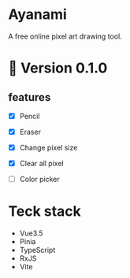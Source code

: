 # Ayanami
A free online pixel art drawing tool.

# 🚧 Version 0.1.0
## features
- [x] Pencil
- [x] Eraser
- [x] Change pixel size
- [x] Clear all pixel
- [ ] Color picker


# Teck stack
- Vue3.5
- Pinia
- TypeScript
- RxJS
- Vite
